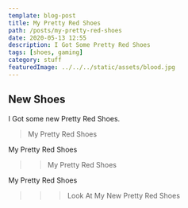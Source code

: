 ```yaml
---
template: blog-post
title: My Pretty Red Shoes
path: /posts/my-pretty-red-shoes
date: 2020-05-13 12:55
description: I Got Some Pretty Red Shoes
tags: [shoes, gaming]
category: stuff
featuredImage: ../../../static/assets/blood.jpg
---
```


## New Shoes

I Got some new Pretty Red Shoes.

> My Pretty Red Shoes

My Pretty Red Shoes

> > My Pretty Red Shoes

My Pretty Red Shoes

> > > Look At My New Pretty Red Shoes
